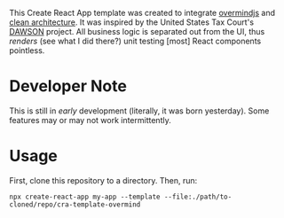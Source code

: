 This Create React App template was created to integrate [overmindjs](https://github.com/cerebral/overmind) and [clean architecture](https://blog.cleancoder.com/uncle-bob/2012/08/13/the-clean-architecture.html). It was inspired by the United States Tax Court's [DAWSON](https://github.com/ustaxcourt/ef-cms) project. All business logic is separated out from the UI, thus _renders_ (see what I did there?) unit testing [most] React components pointless.

# Developer Note

This is still in _early_ development (literally, it was born yesterday). Some features may or may not work intermittently.

# Usage

First, clone this repository to a directory. Then, run:

`npx create-react-app my-app --template --file:./path/to-cloned/repo/cra-template-overmind`
